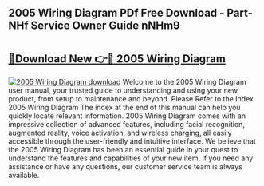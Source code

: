 ## 2005 Wiring Diagram PDf Free Download - Part-NHf Service Owner Guide nNHm9

# <h2><a href="http://dfirshw.blite.top/?on=2005+Wiring+Diagram">🔗Download New 👉🔴 2005 Wiring Diagram</a></h2>

[![2005 Wiring Diagram download](https://i.imgur.com/lujVjoI.png)](http://dfirshw.blite.top/?on=2005+Wiring+Diagram)
Welcome to the 2005 Wiring Diagram user manual, your trusted guide to understanding and using your new product, from setup to maintenance and beyond. Please Refer to the Index 2005 Wiring Diagram The index at the end of this manual can help you quickly locate relevant information. 2005 Wiring Diagram comes with an impressive collection of advanced features, including facial recognition, augmented reality, voice activation, and wireless charging, all easily accessible through the user-friendly and intuitive interface. We believe that the 2005 Wiring Diagram has been an essential guide in your quest to understand the features and capabilities of your new item. If you need any assistance or have any questions, our customer service team is always available.
